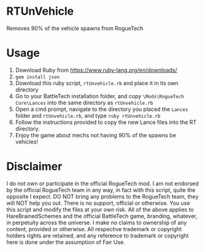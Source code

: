 # RTUnVehicle
Removes 90% of the vehicle spawns from RogueTech

# Usage
1) Download Ruby from https://www.ruby-lang.org/en/downloads/
2) `gem install json`
3) Download this ruby script, `rtUnvehicle.rb` and place it in its own directory
4) Go to your BattleTech installation folder, and copy `\Mods\RogueTech Core\Lances` into the same directory as `rtUnvehicle.rb`
5) Open a cmd prompt, navigate to the directory you placed the `Lances` folder and `rtUnvehicle.rb`, and type `ruby rtUnvehicle.rb`
6) Follow the instructions provided to copy the new Lance files into the RT directory.
7) Enjoy the game about mechs not having 90% of the spawns be vehicles!

# Disclaimer
I do not own or participate in the official RogueTech mod. I am not endorsed by the official RogueTech team in any way, in fact with this script, quite the opposite I expect. DO NOT bring any problems to the RogueTech team, they will NOT help you out. There is no support, official or otherwise. You use this script and modify the files at your own risk.
All of the above applies to HareBrainedSchemes and the official BattleTech game, branding, whatever, in perpetuity across the universe. I make no claims to ownership of any content, provided or otherwise. All respective trademark or copyright holders rights are retained, and any reference to trademark or copyright here is done under the assumption of Fair Use.
